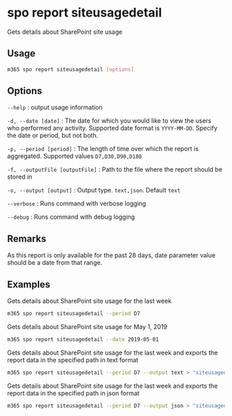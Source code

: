 # spo report siteusagedetail

Gets details about SharePoint site usage

## Usage

```sh
m365 spo report siteusagedetail [options]
```

## Options

`--help`
: output usage information

`-d, --date [date]`
: The date for which you would like to view the users who performed any activity. Supported date format is `YYYY-MM-DD`. Specify the date or period, but not both.

`-p, --period [period]`
: The length of time over which the report is aggregated. Supported values `D7,D30,D90,D180`

`-f, --outputFile [outputFile]`
: Path to the file where the report should be stored in

`-o, --output [output]`
: Output type. `text,json`. Default `text`

`--verbose`
: Runs command with verbose logging

`--debug`
: Runs command with debug logging

## Remarks

As this report is only available for the past 28 days, date parameter value should be a date from that range.

## Examples

Gets details about SharePoint site usage for the last week

```sh
m365 spo report siteusagedetail --period D7
```

Gets details about SharePoint site usage for May 1, 2019

```sh
m365 spo report siteusagedetail --date 2019-05-01
```

Gets details about SharePoint site usage for the last week and exports the report data in the specified path in text format

```sh
m365 spo report siteusagedetail --period D7 --output text > "siteusagedetail.txt"
```

Gets details about SharePoint site usage for the last week and exports the report data in the specified path in json format

```sh
m365 spo report siteusagedetail --period D7 --output json > "siteusagedetail.json"
```
